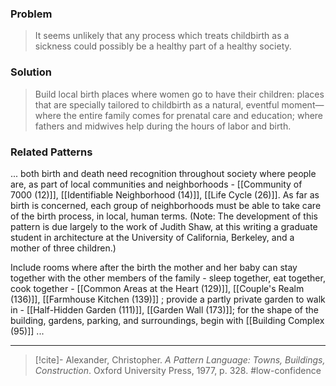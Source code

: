 ### Problem
>It seems unlikely that any process which treats childbirth as a sickness could possibly be a healthy part of a healthy society.

### Solution
>Build local birth places where women go to have their children: places that are specially tailored to childbirth as a natural, eventful moment—where the entire family comes for prenatal care and education; where fathers and midwives help during the hours of labor and birth.

### Related Patterns
... both birth and death need recognition throughout society where people are, as part of local communities and neighborhoods - [[Community of 7000 (12)]], [[Identifiable Neighborhood (14)]], [[Life Cycle (26)]]. As far as birth is concerned, each group of neighborhoods must be able to take care of the birth process, in local, human terms. (Note: The development of this pattern is due largely to the work of Judith Shaw, at this writing a graduate student in architecture at the University of California, Berkeley, and a mother of three children.)

Include rooms where after the birth the mother and her baby can stay together with the other members of the family - sleep together, eat together, cook together - [[Common Areas at the Heart (129)]], [[Couple's Realm (136)]], [[Farmhouse Kitchen (139)]] ; provide a partly private garden to walk in - [[Half-Hidden Garden (111)]], [[Garden Wall (173)]]; for the shape of the building, gardens, parking, and surroundings, begin with [[Building Complex (95)]] ...

---

> [!cite]- Alexander, Christopher. _A Pattern Language: Towns, Buildings, Construction_. Oxford University Press, 1977, p. 328.
> #low-confidence 